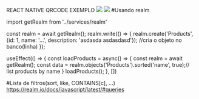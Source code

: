 REACT NATIVE
QRCODE EXEMPLO
![](https://user-images.githubusercontent.com/9003593/81031398-89ea6300-8e62-11ea-8f71-8226b76489bd.jpeg)
<img src="https://user-images.githubusercontent.com/9003593/81031398-89ea6300-8e62-11ea-8f71-8226b76489bd.jpeg"/>
#Usando realm

import getRealm from '../services/realm'

const realm = await getRealm();
realm.write(() => {
  realm.create('Products', {id: 1, name: '...', description: 'asdasda asdasdasd'}); //cria o objeto no banco(linha)
});

useEffect(() => {
  const loadProducts = async() => {
    const realm = await getRealm();
    const data = realm.objects('Products').sorted('name', true);// list products by name
  }
  loadProducts();
}, [])

#Lista de filtros(sort, like, CONTAINS[c], ...)
https://realm.io/docs/javascript/latest/#queries

